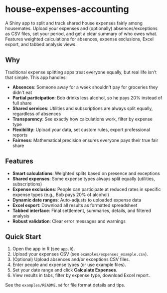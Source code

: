 # house-expenses-accounting

A Shiny app to split and track shared house expenses fairly among housemates. Upload your expenses and (optionally) absences/exceptions as CSV files, set your period, and get a clear summary of who owes what. Features weighted calculations for absences, expense exclusions, Excel export, and tabbed analysis views.

## Why

Traditional expense splitting apps treat everyone equally, but real life isn't that simple. This app handles:

- **Absences**: Someone away for a week shouldn't pay for groceries they didn't eat
- **Partial participation**: Bob drinks less alcohol, so he pays 20% instead of full share
- **Shared services**: Utilities and subscriptions are always split equally, regardless of absences
- **Transparency**: See exactly how calculations work, filter by expense type
- **Flexibility**: Upload your data, set custom rules, export professional reports
- **Fairness**: Mathematical precision ensures everyone pays their true fair share

## Features

- **Smart calculations**: Weighted splits based on presence and exceptions
- **Shared expenses**: Some expense types always split equally (utilities, subscriptions)
- **Expense exclusions**: People can participate at reduced rates in specific expense types (e.g., Bob pays 20% of alcohol)
- **Dynamic date ranges**: Auto-adjusts to uploaded expense data
- **Excel export**: Download all results as formatted spreadsheet
- **Tabbed interface**: Final settlement, summaries, details, and filtered analysis
- **Robust validation**: Clear error messages and warnings

## Quick Start

1. Open the app in R (see `app.R`).
2. Upload your expenses CSV (see `examples/expenses_example.csv`).
3. (Optional) Upload absences and/or exceptions CSV files.
4. Enter people and expense types (or use example files).
5. Set your date range and click **Calculate Expenses**.
6. View results in tabs, filter by expense type, download Excel report.

See the `examples/README.md` for file format details and tips.